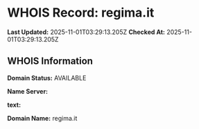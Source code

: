 # WHOIS Record: regima.it

**Last Updated:** 2025-11-01T03:29:13.205Z
**Checked At:** 2025-11-01T03:29:13.205Z

## WHOIS Information

**Domain Status:** AVAILABLE

**Name Server:** 

**text:** 

**Domain Name:** regima.it

